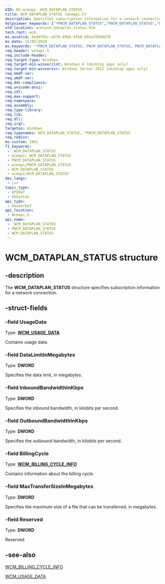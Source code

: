 ```yaml
---
UID: NS:wcmapi._WCM_DATAPLAN_STATUS
title: WCM_DATAPLAN_STATUS (wcmapi.h)
description: Specifies subscription information for a network connection.
helpviewer_keywords: ["*PWCM_DATAPLAN_STATUS","PWCM_DATAPLAN_STATUS","PWCM_DATAPLAN_STATUS structure pointer [Windows Connection Manager]","WCM_DATAPLAN_STATUS","WCM_DATAPLAN_STATUS structure [Windows Connection Manager]","wcm.wcm_dataplan_status","wcmapi/PWCM_DATAPLAN_STATUS","wcmapi/WCM_DATAPLAN_STATUS"]
old-location: wcm\wcm_dataplan_status.htm
tech.root: wcm
ms.assetid: 6ed0f05c-a9f8-49bb-9fb0-b91af8594d76
ms.date: 12/05/2018
ms.keywords: '*PWCM_DATAPLAN_STATUS, PWCM_DATAPLAN_STATUS, PWCM_DATAPLAN_STATUS structure pointer [Windows Connection Manager], WCM_DATAPLAN_STATUS, WCM_DATAPLAN_STATUS structure [Windows Connection Manager], wcm.wcm_dataplan_status, wcmapi/PWCM_DATAPLAN_STATUS, wcmapi/WCM_DATAPLAN_STATUS'
req.header: wcmapi.h
req.include-header: 
req.target-type: Windows
req.target-min-winverclnt: Windows 8 [desktop apps only]
req.target-min-winversvr: Windows Server 2012 [desktop apps only]
req.kmdf-ver: 
req.umdf-ver: 
req.ddi-compliance: 
req.unicode-ansi: 
req.idl: 
req.max-support: 
req.namespace: 
req.assembly: 
req.type-library: 
req.lib: 
req.dll: 
req.irql: 
targetos: Windows
req.typenames: WCM_DATAPLAN_STATUS, *PWCM_DATAPLAN_STATUS
req.redist: 
ms.custom: 19H1
f1_keywords:
 - _WCM_DATAPLAN_STATUS
 - wcmapi/_WCM_DATAPLAN_STATUS
 - PWCM_DATAPLAN_STATUS
 - wcmapi/PWCM_DATAPLAN_STATUS
 - WCM_DATAPLAN_STATUS
 - wcmapi/WCM_DATAPLAN_STATUS
dev_langs:
 - c++
topic_type:
 - APIRef
 - kbSyntax
api_type:
 - HeaderDef
api_location:
 - Wcmapi.h
api_name:
 - _WCM_DATAPLAN_STATUS
 - PWCM_DATAPLAN_STATUS
 - WCM_DATAPLAN_STATUS
---
```


# WCM_DATAPLAN_STATUS structure


## -description

The <b>WCM_DATAPLAN_STATUS</b> structure specifies subscription information for a network connection.

## -struct-fields

### -field UsageData

Type: <b><a href="/windows/desktop/api/wcmapi/ns-wcmapi-wcm_usage_data">WCM_USAGE_DATA</a></b>

Contains usage data.

### -field DataLimitInMegabytes

Type: <b>DWORD</b>

Specifies the data limit, in megabytes.

### -field InboundBandwidthInKbps

Type: <b>DWORD</b>

Specifies the inbound bandwidth, in kilobits per second.

### -field OutboundBandwidthInKbps

Type: <b>DWORD</b>

Specifies the outbound bandwidth, in kilobits per second.

### -field BillingCycle

Type: <b><a href="/windows/desktop/api/wcmapi/ns-wcmapi-wcm_billing_cycle_info">WCM_BILLING_CYCLE_INFO</a></b>

Contains information about the billing cycle.

### -field MaxTransferSizeInMegabytes

Type: <b>DWORD</b>

Specifies the maximum size of a file that can be transferred, in megabytes.

### -field Reserved

Type: <b>DWORD</b>

Reserved.

## -see-also

<a href="/windows/desktop/api/wcmapi/ns-wcmapi-wcm_billing_cycle_info">WCM_BILLING_CYCLE_INFO</a>



<a href="/windows/desktop/api/wcmapi/ns-wcmapi-wcm_usage_data">WCM_USAGE_DATA</a>

